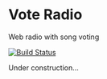# Vote Radio
Web radio with song voting

[![Build Status](https://travis-ci.org/michaelguenter/vote-radio.svg?branch=master)](https://travis-ci.org/michaelguenter/vote-radio)

Under construction...